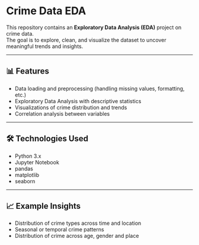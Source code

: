 # Crime Data EDA

This repository contains an **Exploratory Data Analysis (EDA)** project on crime data.  
The goal is to explore, clean, and visualize the dataset to uncover meaningful trends and insights.

---

## 📊 Features
- Data loading and preprocessing (handling missing values, formatting, etc.)
- Exploratory Data Analysis with descriptive statistics
- Visualizations of crime distribution and trends
- Correlation analysis between variables

---

## 🛠️ Technologies Used
- Python 3.x  
- Jupyter Notebook  
- pandas  
- matplotlib  
- seaborn  

---

## 📈 Example Insights
- Distribution of crime types across time and location
- Seasonal or temporal crime patterns
-  Distribution of crime across age, gender and place
